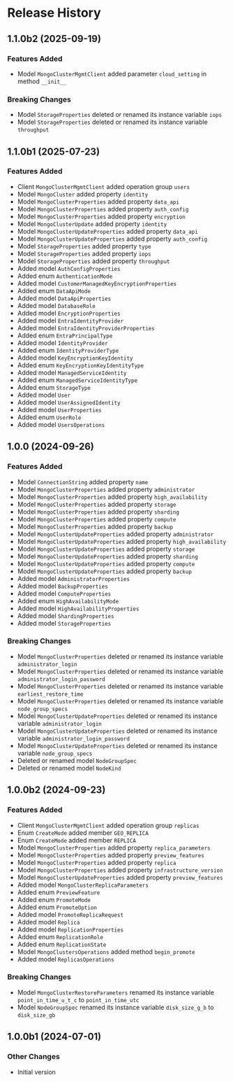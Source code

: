 # Release History

## 1.1.0b2 (2025-09-19)

### Features Added

  - Model `MongoClusterMgmtClient` added parameter `cloud_setting` in method `__init__`

### Breaking Changes

  - Model `StorageProperties` deleted or renamed its instance variable `iops`
  - Model `StorageProperties` deleted or renamed its instance variable `throughput`

## 1.1.0b1 (2025-07-23)

### Features Added

  - Client `MongoClusterMgmtClient` added operation group `users`
  - Model `MongoCluster` added property `identity`
  - Model `MongoClusterProperties` added property `data_api`
  - Model `MongoClusterProperties` added property `auth_config`
  - Model `MongoClusterProperties` added property `encryption`
  - Model `MongoClusterUpdate` added property `identity`
  - Model `MongoClusterUpdateProperties` added property `data_api`
  - Model `MongoClusterUpdateProperties` added property `auth_config`
  - Model `StorageProperties` added property `type`
  - Model `StorageProperties` added property `iops`
  - Model `StorageProperties` added property `throughput`
  - Added model `AuthConfigProperties`
  - Added enum `AuthenticationMode`
  - Added model `CustomerManagedKeyEncryptionProperties`
  - Added enum `DataApiMode`
  - Added model `DataApiProperties`
  - Added model `DatabaseRole`
  - Added model `EncryptionProperties`
  - Added model `EntraIdentityProvider`
  - Added model `EntraIdentityProviderProperties`
  - Added enum `EntraPrincipalType`
  - Added model `IdentityProvider`
  - Added enum `IdentityProviderType`
  - Added model `KeyEncryptionKeyIdentity`
  - Added enum `KeyEncryptionKeyIdentityType`
  - Added model `ManagedServiceIdentity`
  - Added enum `ManagedServiceIdentityType`
  - Added enum `StorageType`
  - Added model `User`
  - Added model `UserAssignedIdentity`
  - Added model `UserProperties`
  - Added enum `UserRole`
  - Added model `UsersOperations`

## 1.0.0 (2024-09-26)

### Features Added

  - Model `ConnectionString` added property `name`
  - Model `MongoClusterProperties` added property `administrator`
  - Model `MongoClusterProperties` added property `high_availability`
  - Model `MongoClusterProperties` added property `storage`
  - Model `MongoClusterProperties` added property `sharding`
  - Model `MongoClusterProperties` added property `compute`
  - Model `MongoClusterProperties` added property `backup`
  - Model `MongoClusterUpdateProperties` added property `administrator`
  - Model `MongoClusterUpdateProperties` added property `high_availability`
  - Model `MongoClusterUpdateProperties` added property `storage`
  - Model `MongoClusterUpdateProperties` added property `sharding`
  - Model `MongoClusterUpdateProperties` added property `compute`
  - Model `MongoClusterUpdateProperties` added property `backup`
  - Added model `AdministratorProperties`
  - Added model `BackupProperties`
  - Added model `ComputeProperties`
  - Added enum `HighAvailabilityMode`
  - Added model `HighAvailabilityProperties`
  - Added model `ShardingProperties`
  - Added model `StorageProperties`

### Breaking Changes

  - Model `MongoClusterProperties` deleted or renamed its instance variable `administrator_login`
  - Model `MongoClusterProperties` deleted or renamed its instance variable `administrator_login_password`
  - Model `MongoClusterProperties` deleted or renamed its instance variable `earliest_restore_time`
  - Model `MongoClusterProperties` deleted or renamed its instance variable `node_group_specs`
  - Model `MongoClusterUpdateProperties` deleted or renamed its instance variable `administrator_login`
  - Model `MongoClusterUpdateProperties` deleted or renamed its instance variable `administrator_login_password`
  - Model `MongoClusterUpdateProperties` deleted or renamed its instance variable `node_group_specs`
  - Deleted or renamed model `NodeGroupSpec`
  - Deleted or renamed model `NodeKind`

## 1.0.0b2 (2024-09-23)

### Features Added

  - Client `MongoClusterMgmtClient` added operation group `replicas`
  - Enum `CreateMode` added member `GEO_REPLICA`
  - Enum `CreateMode` added member `REPLICA`
  - Model `MongoClusterProperties` added property `replica_parameters`
  - Model `MongoClusterProperties` added property `preview_features`
  - Model `MongoClusterProperties` added property `replica`
  - Model `MongoClusterProperties` added property `infrastructure_version`
  - Model `MongoClusterUpdateProperties` added property `preview_features`
  - Added model `MongoClusterReplicaParameters`
  - Added enum `PreviewFeature`
  - Added enum `PromoteMode`
  - Added enum `PromoteOption`
  - Added model `PromoteReplicaRequest`
  - Added model `Replica`
  - Added model `ReplicationProperties`
  - Added enum `ReplicationRole`
  - Added enum `ReplicationState`
  - Model `MongoClustersOperations` added method `begin_promote`
  - Added model `ReplicasOperations`

### Breaking Changes

  - Model `MongoClusterRestoreParameters` renamed its instance variable `point_in_time_u_t_c` to `point_in_time_utc`
  - Model `NodeGroupSpec` renamed its instance variable `disk_size_g_b` to `disk_size_gb`

## 1.0.0b1 (2024-07-01)

### Other Changes

  - Initial version
